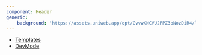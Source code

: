 ```yaml
---
component: Header
generic:
    background: 'https://assets.uniweb.app/opt/GvvwXNCVU2PPZ3bNozDiR4/lg.webp'
---
```


-   [Templates](/templates)
-   [DevMode](/devmode)
